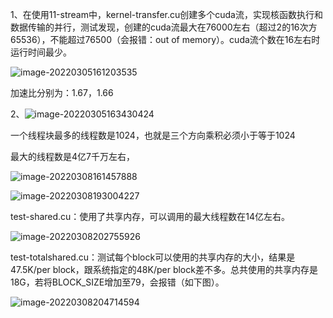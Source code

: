 1、在使用11-stream中，kernel-transfer.cu创建多个cuda流，实现核函数执行和数据传输的并行，测试发现，创建的cuda流最大在76000左右（超过2的16次方65536），不能超过76500（会报错：out of memory）。cuda流个数在16左右时运行时间最少。

![image-20220305161203535](C:\Users\Admin\AppData\Roaming\Typora\typora-user-images\image-20220305161203535.png)

加速比分别为：1.67，1.66



2、![image-20220305163430424](C:\Users\Admin\AppData\Roaming\Typora\typora-user-images\image-20220305163430424.png)

一个线程块最多的线程数是1024，也就是三个方向乘积必须小于等于1024

最大的线程数是4亿7千万左右，

![image-20220308161457888](C:\Users\Admin\AppData\Roaming\Typora\typora-user-images\image-20220308161457888.png)



![image-20220308193004227](C:\Users\Admin\AppData\Roaming\Typora\typora-user-images\image-20220308193004227.png)

test-shared.cu：使用了共享内存，可以调用的最大线程数在14亿左右。



![image-20220308202755926](C:\Users\Admin\AppData\Roaming\Typora\typora-user-images\image-20220308202755926.png)

test-totalshared.cu：测试每个block可以使用的共享内存的大小，结果是47.5K/per block，跟系统指定的48K/per block差不多。总共使用的共享内存是18G，若将BLOCK_SIZE增加至79，会报错（如下图）。

![image-20220308204714594](C:\Users\Admin\AppData\Roaming\Typora\typora-user-images\image-20220308204714594.png)

